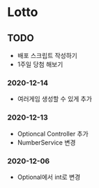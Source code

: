 # Lotto

## TODO
- 배포 스크립트 작성하기
- 1주일 당첨 해보기

### 2020-12-14
- 여러게임 생성할 수 있게 추가

### 2020-12-13
- Optioncal Controller 추가
- NumberService 변경
### 2020-12-06
- Optional에서 int로 변경